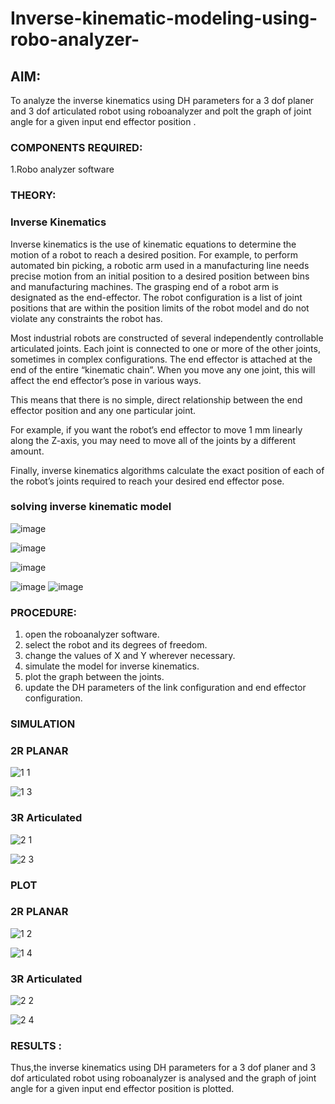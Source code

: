 # Inverse-kinematic-modeling-using-robo-analyzer-

 
## AIM: 
To analyze the inverse kinematics using DH parameters for a 3 dof planer and 3 dof articulated robot using roboanalyzer and polt the graph of joint angle for a given  input end effector position .


### COMPONENTS REQUIRED:
1.Robo analyzer software  


### THEORY: 
  
### Inverse Kinematics
 

Inverse kinematics is the use of kinematic equations to determine the motion of a robot to reach a desired position. For example, to perform automated bin picking, a robotic arm used in a manufacturing line needs precise motion from an initial position to a desired position between bins and manufacturing machines. The grasping end of a robot arm is designated as the end-effector. The robot configuration is a list of joint positions that are within the position limits of the robot model and do not violate any constraints the robot has.

 Most industrial robots are constructed of several independently controllable articulated joints. Each joint is connected to one or more of the other joints, sometimes in complex configurations. The end effector is attached at the end of the entire “kinematic chain”. When you move any one joint, this will affect the end effector’s pose in various ways.

This means that there is no simple, direct relationship between the end effector position and any one particular joint.

For example, if you want the robot’s end effector to move 1 mm linearly along the Z-axis, you may need to move all of the joints by a different amount.

Finally, inverse kinematics algorithms calculate the exact position of each of the robot’s joints required to reach your desired end effector pose.

### solving inverse kinematic model 
![image](https://user-images.githubusercontent.com/36288975/170622829-3fe97ef7-8ef1-44af-afae-b0954871aa0c.png)


![image](https://user-images.githubusercontent.com/36288975/170622902-f48fd9c7-f2ec-4fd5-904b-ea51be8298c3.png)

![image](https://user-images.githubusercontent.com/36288975/170622934-a3fd7f77-7eb2-4408-b66d-d6e3adbd1f99.png)

![image](https://user-images.githubusercontent.com/36288975/170622982-9c4d8b23-1563-4e17-9616-87bcc4f4501d.png)
![image](https://user-images.githubusercontent.com/36288975/170623020-f27efc12-bb58-4f62-840d-af544ac6689e.png)

### PROCEDURE:

1. open the roboanalyzer software.
2. select the robot and its degrees of freedom.
3. change the values of X and Y wherever necessary.
4. simulate the model for inverse kinematics.
5. plot the graph between the joints.
6. update the DH parameters of the link configuration and end effector configuration.







### SIMULATION 

### 2R PLANAR
![1 1](https://user-images.githubusercontent.com/75235212/170625826-0b1e2cb2-2514-4d5c-96a1-be15bd75d8c9.png)

 
 
 
 ![1 3](https://user-images.githubusercontent.com/75235212/170625870-9e75a3f8-f7f1-4bbd-a6c9-ff551ad221bf.png)


### 3R Articulated
![2 1](https://user-images.githubusercontent.com/75235212/170626055-b6127362-2386-4295-9841-05adc16e245f.png)


![2 3](https://user-images.githubusercontent.com/75235212/170626074-3cecd9a8-1cb1-4f6f-9362-a8932d3edc8d.png)

 
 
 ### PLOT 
 
 ### 2R PLANAR
 
 ![1 2](https://user-images.githubusercontent.com/75235212/170626125-40bcad83-39f3-466e-a61e-4dd461c20578.png)


![1 4](https://user-images.githubusercontent.com/75235212/170626146-e9967343-194d-42e5-af81-d13d3ffd5f98.png)

### 3R Articulated

![2 2](https://user-images.githubusercontent.com/75235212/170626411-1b1c76dc-5632-4cf7-a691-74f8c50f6ad0.png)

 
 ![2 4](https://user-images.githubusercontent.com/75235212/170626426-53758a45-3bcd-41b1-8845-917922f4d69d.png)


### RESULTS :

Thus,the inverse kinematics using DH parameters for a 3 dof planer and 3 dof articulated robot using roboanalyzer is analysed and the graph of joint angle for a given  input end effector position is plotted.
